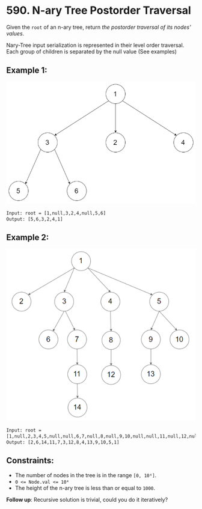 # 590. N-ary Tree Postorder Traversal

Given the `root` of an n-ary tree, return _the postorder traversal of its nodes' values_.

Nary-Tree input serialization is represented in their level order traversal. Each group of children is separated by the null value (See examples)

## Example 1:

![Example 1](example1.png)

```
Input: root = [1,null,3,2,4,null,5,6]
Output: [5,6,3,2,4,1]
```

## Example 2:

![Example 2](example2.png)

```
Input: root = [1,null,2,3,4,5,null,null,6,7,null,8,null,9,10,null,null,11,null,12,null,13,null,null,14]
Output: [2,6,14,11,7,3,12,8,4,13,9,10,5,1]
```

## Constraints:

- The number of nodes in the tree is in the range `[0, 10⁴]`.
- `0 <= Node.val <= 10⁴`
- The height of the n-ary tree is less than or equal to `1000`.

**Follow up**: Recursive solution is trivial, could you do it iteratively?
